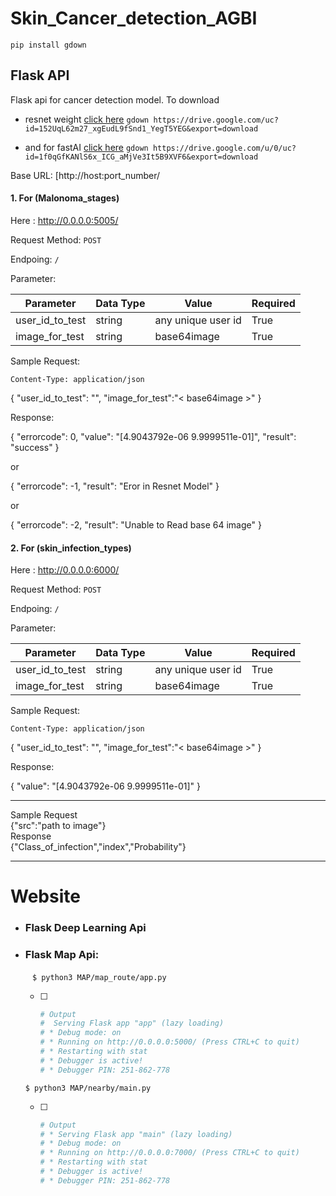 # Skin_Cancer_detection_AGBI



`pip install gdown`


## Flask API 
Flask api for cancer detection model. To download 
- resnet weight [click here](https://drive.google.com/file/d/152UqL62m27_xgEudL9fSnd1_YegT5YEG/view?usp=sharing) 
`gdown https://drive.google.com/uc?id=152UqL62m27_xgEudL9fSnd1_YegT5YEG&export=download`

- and for fastAI [click here](https://drive.google.com/file/d/1f0qGfKANlS6x_ICG_aMjVe3It5B9XVF6/view?usp=sharing)
`gdown https://drive.google.com/u/0/uc?id=1f0qGfKANlS6x_ICG_aMjVe3It5B9XVF6&export=download`



Base URL: [http://host:port_number/

#### 1. For (Malonoma_stages)

Here : http://0.0.0.0:5005/

Request Method: `POST`

Endpoing: `/`

Parameter:

| Parameter | Data Type | Value | Required |
|-----------|-----------|-------|----------|
| user_id_to_test | string | any unique user id | True |
| image_for_test|string|base64image| True|

Sample Request:  

`Content-Type: application/json`


{
    "user_id_to_test": "<unique user id>",
    "image_for_test":"< base64image >"
}


Response:

{ "errorcode": 0, "value": "[4.9043792e-06 9.9999511e-01]", "result": "success" }

or 

{ "errorcode": -1, "result": "Eror in Resnet Model" }

or 

{ "errorcode": -2, "result": "Unable to Read base 64 image" }


#### 2. For (skin_infection_types)

Here : http://0.0.0.0:6000/

Request Method: `POST`

Endpoing: `/`

Parameter:

| Parameter | Data Type | Value | Required |
|-----------|-----------|-------|----------|
| user_id_to_test | string | any unique user id | True |
| image_for_test|string|base64image| True|

Sample Request:  

`Content-Type: application/json`


{
    "user_id_to_test": "<unique user id>",
    "image_for_test":"< base64image >"
}


Response:


{
    "value": "[4.9043792e-06 9.9999511e-01]"
}


------------------------

Sample Request<br>
{"src":"path to image"}<br>
Response<br>
{"Class_of_infection","index","Probability"}

-------------------------



# Website

- ### Flask Deep Learning Api

- ### Flask Map Api:

  ​	``` $ python3 MAP/map_route/app.py```

  - [ ] ``` python
    # Output
    #  Serving Flask app "app" (lazy loading)
    # * Debug mode: on
    # * Running on http://0.0.0.0:5000/ (Press CTRL+C to quit)
    # * Restarting with stat
    # * Debugger is active!
    # * Debugger PIN: 251-862-778
    
    ```

  

  ```$ python3 MAP/nearby/main.py``` 

  - [ ] ``` python
    # Output
    # * Serving Flask app "main" (lazy loading)
    # * Debug mode: on
    # * Running on http://0.0.0.0:7000/ (Press CTRL+C to quit)
    # * Restarting with stat
    # * Debugger is active!
    # * Debugger PIN: 251-862-778
    
    ```

   